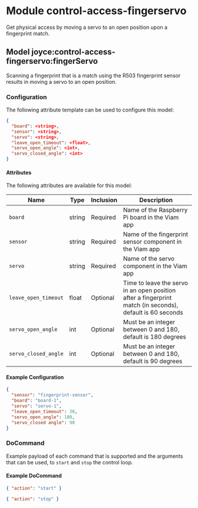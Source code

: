 # Module control-access-fingerservo

Get physical access by moving a servo to an open position upon a fingerprint match.

## Model joyce:control-access-fingerservo:fingerServo

Scanning a fingerprint that is a match using the R503 fingerprint sensor results in moving a servo to an open position.

### Configuration

The following attribute template can be used to configure this model:

```json
{
  "board": <string>,
  "sensor": <string>,
  "servo": <string>,
  "leave_open_timeout": <float>,
  "servo_open_angle": <int>,
  "servo_closed_angle": <int>
}
```

#### Attributes

The following attributes are available for this model:

| Name                 | Type   | Inclusion | Description                                                                                               |
| -------------------- | ------ | --------- | --------------------------------------------------------------------------------------------------------- |
| `board`              | string | Required  | Name of the Raspberry Pi board in the Viam app                                                            |
| `sensor`             | string | Required  | Name of the fingerprint sensor component in the Viam app                                                  |
| `servo`              | string | Required  | Name of the servo component in the Viam app                                                               |
| `leave_open_timeout` | float  | Optional  | Time to leave the servo in an open position after a fingerprint match (in seconds), default is 60 seconds |
| `servo_open_angle`   | int    | Optional  | Must be an integer between 0 and 180, default is 180 degrees                                              |
| `servo_closed_angle` | int    | Optional  | Must be an integer between 0 and 180, default is 90 degrees                                               |

#### Example Configuration

```json
{
  "sensor": "fingerprint-sensor",
  "board": "board-1",
  "servo": "servo-1",
  "leave_open_timeout": 30,
  "servo_open_angle": 180,
  "servo_closed angle": 90
}
```

### DoCommand

Example payload of each command that is supported and the arguments that can be used, to `start` and `stop` the control loop.

#### Example DoCommand

```json
{ "action": "start" }
```

```json
{ "action": "stop" }
```
